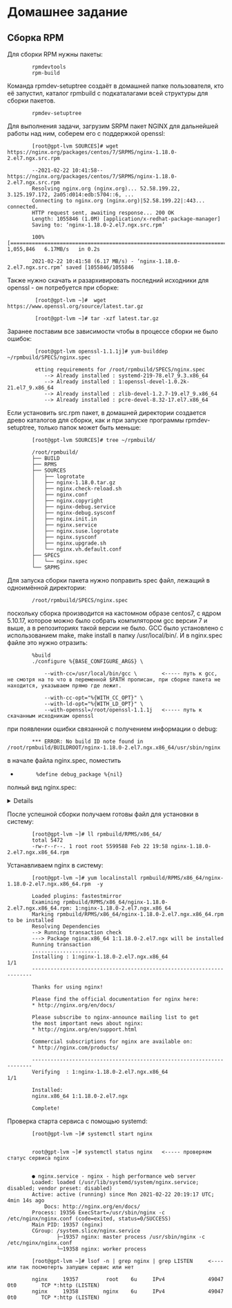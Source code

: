 

#                                                               Домашнее задание



##                                          Сборка RPM


Для сборки RPM нужны пакеты:

            rpmdevtools
            rpm-build
            
        
Команда rpmdev-setuptree создаёт в домашней папке пользователя, кто её запустил, каталог  rpmbuild с подкаталагами всей структуры для сборки пакетов.

            rpmdev-setuptree
            
Для выполнения задачи, загрузим  SRPM пакет NGINX для дальнейшей работы над ним, соберем его с поддержкой openssl:

            [root@gpt-lvm SOURCES]# wget https://nginx.org/packages/centos/7/SRPMS/nginx-1.18.0-2.el7.ngx.src.rpm
            
            --2021-02-22 10:41:58--  https://nginx.org/packages/centos/7/SRPMS/nginx-1.18.0-2.el7.ngx.src.rpm
            Resolving nginx.org (nginx.org)... 52.58.199.22, 3.125.197.172, 2a05:d014:edb:5704::6, ...
            Connecting to nginx.org (nginx.org)|52.58.199.22|:443... connected.
            HTTP request sent, awaiting response... 200 OK
            Length: 1055846 (1.0M) [application/x-redhat-package-manager]
            Saving to: ‘nginx-1.18.0-2.el7.ngx.src.rpm’

            100%[====================================================================================================================================================================================================>] 1,055,846   6.17MB/s   in 0.2s

            2021-02-22 10:41:58 (6.17 MB/s) - ‘nginx-1.18.0-2.el7.ngx.src.rpm’ saved [1055846/1055846

Также нужно скачать и разархивировать последний исходники для openssl - он потребуется при сборке:

             [root@gpt-lvm ~]#  wget https://www.openssl.org/source/latest.tar.gz
             
             [root@gpt-lvm ~]# tar -xzf latest.tar.gz

Заранее поставим все зависимости чтобы в процессе сборки не было ошибок:
             
             [root@gpt-lvm openssl-1.1.1j]# yum-builddep ~/rpmbuild/SPECS/nginx.spec

             etting requirements for /root/rpmbuild/SPECS/nginx.spec
                --> Already installed : systemd-219-78.el7_9.3.x86_64
                --> Already installed : 1:openssl-devel-1.0.2k-21.el7_9.x86_64
                --> Already installed : zlib-devel-1.2.7-19.el7_9.x86_64
                --> Already installed : pcre-devel-8.32-17.el7.x86_64
                

            
            
            
Если установить  src.rpm пакет, в домашней директории создается древо каталогов для сборки, как и при запуске программы rpmdev-setuptree, только папок может быть меньше:
          
            [root@gpt-lvm SOURCES]# tree ~/rpmbuild/
            
            /root/rpmbuild/
            ├── BUILD
            ├── RPMS
            ├── SOURCES
            │   ├── logrotate
            │   ├── nginx-1.18.0.tar.gz
            │   ├── nginx.check-reload.sh
            │   ├── nginx.conf
            │   ├── nginx.copyright
            │   ├── nginx-debug.service
            │   ├── nginx-debug.sysconf
            │   ├── nginx.init.in
            │   ├── nginx.service
            │   ├── nginx.suse.logrotate
            │   ├── nginx.sysconf
            │   ├── nginx.upgrade.sh
            │   └── nginx.vh.default.conf
            ├── SPECS
            │   └── nginx.spec
            └── SRPMS
            
 
 
 Для запуска сборки пакета нужно поправить spec файл, лежащий в одноимённой директории:
 
 
            /root/rpmbuild/SPECS/nginx.spec

поскольку сборка производится на кастомном образе centos7, с ядром 5.10.17, которое можно было собрать компилятором gcc версии 7 и выше, а в репозиториях такой версии не было. GCC было установлено с использованием make, make install в папку /usr/local/bin/. И в nginx.spec файле это нужно отразить:


            %build
            ./configure %{BASE_CONFIGURE_ARGS} \
                
                --with-cc=/usr/local/bin/gcc \        <----- путь к gcc, не смотря на то что в переменной $PATH прописан, при сборке пакета не находится, указываем прямо где лежит.
                
                --with-cc-opt="%{WITH_CC_OPT}" \
                --with-ld-opt="%{WITH_LD_OPT}" \
                --with-openssl=/root/openssl-1.1.1j   <----- путь к скачанным исходникам openssl 


            
 при появлении ошибки  связанной с получением информации о debug: 
            
            *** ERROR: No build ID note found in /root/rpmbuild/BUILDROOT/nginx-1.18.0-2.el7.ngx.x86_64/usr/sbin/nginx
            
в начале файла  nginx.spec, поместить

*           %define debug_package %{nil}

полный вид nginx.spec:

<details>
           
           #
            %define nginx_home %{_localstatedir}/cache/nginx
            %define nginx_user nginx
            %define nginx_group nginx
            %define nginx_loggroup adm
            %define debug_package %{nil}

            # distribution specific definitions
            %define use_systemd (0%{?rhel} >= 7 || 0%{?fedora} >= 19 || 0%{?suse_version} >= 1315 || 0%{?amzn} >= 2)

            %if %{use_systemd}
            BuildRequires: systemd
            Requires(post): systemd
            Requires(preun): systemd
            Requires(postun): systemd
            %endif

            %if 0%{?rhel}
            %define _group System Environment/Daemons
            %endif

            %if 0%{?rhel} == 6
            Requires(pre): shadow-utils
            Requires: initscripts >= 8.36
            Requires(post): chkconfig
            Requires: openssl >= 1.0.1
            BuildRequires: openssl-devel >= 1.0.1
            %endif

            %if 0%{?rhel} == 7
            %define epoch 1
            Epoch: %{epoch}
            Requires(pre): shadow-utils
            Requires: openssl >= 1.0.2
            BuildRequires: openssl-devel >= 1.0.2
            %define dist .el7
            %endif

            %if 0%{?rhel} == 8
            %define epoch 1
            Epoch: %{epoch}
            Requires(pre): shadow-utils
            BuildRequires: openssl-devel >= 1.1.1
            %define _debugsource_template %{nil}
            %endif

            %if 0%{?suse_version} >= 1315
            %define _group Productivity/Networking/Web/Servers
            %define nginx_loggroup trusted
            Requires(pre): shadow
            BuildRequires: libopenssl-devel
            %define _debugsource_template %{nil}
            %endif

            %if 0%{?fedora}
            %define _debugsource_template %{nil}
            %global _hardened_build 1
            %define _group System Environment/Daemons
            BuildRequires: openssl-devel
            Requires(pre): shadow-utils
            %endif

            # end of distribution specific definitions

            %define base_version 1.18.0
            %define base_release 2%{?dist}.ngx

            %define bdir %{_builddir}/%{name}-%{base_version}

            %define WITH_CC_OPT $(echo %{optflags} $(pcre-config --cflags)) -fPIC
            %define WITH_LD_OPT -Wl,-z,relro -Wl,-z,now -pie

            %define BASE_CONFIGURE_ARGS $(echo "--prefix=%{_sysconfdir}/nginx --sbin-path=%{_sbindir}/nginx --modules-path=%{_libdir}/nginx/modules --conf-path=%{_sysconfdir}/nginx/nginx.conf --error-log-path=%{_localstatedir}/log/nginx/error.log --http-log-path=%{_localstatedir}/log/nginx/access.log --pid-path=%{_localstatedir}/run/nginx.pid --lock-path=%{_localstatedir}/run/nginx.lock --http-client-body-temp-path=%{_localstatedir}/cache/nginx/client_temp --http-proxy-temp-path=%{_localstatedir}/cache/nginx/proxy_temp --http-fastcgi-temp-path=%{_localstatedir}/cache/nginx/fastcgi_temp --http-uwsgi-temp-path=%{_localstatedir}/cache/nginx/uwsgi_temp --http-scgi-temp-path=%{_localstatedir}/cache/nginx/scgi_temp --user=%{nginx_user} --group=%{nginx_group} --with-compat --with-file-aio --with-threads --with-http_addition_module --with-http_auth_request_module --with-http_dav_module --with-http_flv_module --with-http_gunzip_module --with-http_gzip_static_module --with-http_mp4_module --with-http_random_index_module --with-http_realip_module --with-http_secure_link_module --with-http_slice_module --with-http_ssl_module --with-http_stub_status_module --with-http_sub_module --with-http_v2_module --with-mail --with-mail_ssl_module --with-stream --with-stream_realip_module --with-stream_ssl_module --with-stream_ssl_preread_module")

            Summary: High performance web server
            Name: nginx
            Version: %{base_version}
            Release: %{base_release}
            Vendor: Nginx, Inc.
            URL: http://nginx.org/
            Group: %{_group}

            Source0: http://nginx.org/download/%{name}-%{version}.tar.gz
            Source1: logrotate
            Source2: nginx.init.in
            Source3: nginx.sysconf
            Source4: nginx.conf
            Source5: nginx.vh.default.conf
            Source7: nginx-debug.sysconf
            Source8: nginx.service
            Source9: nginx.upgrade.sh
            Source10: nginx.suse.logrotate
            Source11: nginx-debug.service
            Source12: nginx.copyright
            Source13: nginx.check-reload.sh

            License: 2-clause BSD-like license

            BuildRoot: %{_tmppath}/%{name}-%{base_version}-%{base_release}-root
            BuildRequires: zlib-devel
            BuildRequires: pcre-devel

            Provides: webserver
            Provides: nginx-r%{base_version}

            %description
            nginx [engine x] is an HTTP and reverse proxy server, as well as
            a mail proxy server.

            %if 0%{?suse_version} >= 1315
            %debug_package
            %endif

            %prep
            %setup -q
            cp %{SOURCE2} .
            sed -e 's|%%DEFAULTSTART%%|2 3 4 5|g' -e 's|%%DEFAULTSTOP%%|0 1 6|g' \
                -e 's|%%PROVIDES%%|nginx|g' < %{SOURCE2} > nginx.init
            sed -e 's|%%DEFAULTSTART%%||g' -e 's|%%DEFAULTSTOP%%|0 1 2 3 4 5 6|g' \
                -e 's|%%PROVIDES%%|nginx-debug|g' < %{SOURCE2} > nginx-debug.init

            %build
            ./configure %{BASE_CONFIGURE_ARGS} \
                --with-cc=/usr/local/bin/gcc \
                --with-cc-opt="%{WITH_CC_OPT}" \
                --with-ld-opt="%{WITH_LD_OPT}" \
                --with-openssl=/root/openssl-1.1.1j
                
            make %{?_smp_mflags}
            %{__mv} %{bdir}/objs/nginx \
                %{bdir}/objs/nginx-debug
            ./configure %{BASE_CONFIGURE_ARGS} \
                --with-cc=/usr/local/bin/gcc \
                --with-cc-opt="%{WITH_CC_OPT}" \
                --with-ld-opt="%{WITH_LD_OPT}"
            make %{?_smp_mflags}

            %install
            %{__rm} -rf $RPM_BUILD_ROOT
            %{__make} DESTDIR=$RPM_BUILD_ROOT INSTALLDIRS=vendor install

            %{__mkdir} -p $RPM_BUILD_ROOT%{_datadir}/nginx
            %{__mv} $RPM_BUILD_ROOT%{_sysconfdir}/nginx/html $RPM_BUILD_ROOT%{_datadir}/nginx/

            %{__rm} -f $RPM_BUILD_ROOT%{_sysconfdir}/nginx/*.default
            %{__rm} -f $RPM_BUILD_ROOT%{_sysconfdir}/nginx/fastcgi.conf

            %{__mkdir} -p $RPM_BUILD_ROOT%{_localstatedir}/log/nginx
            %{__mkdir} -p $RPM_BUILD_ROOT%{_localstatedir}/run/nginx
            %{__mkdir} -p $RPM_BUILD_ROOT%{_localstatedir}/cache/nginx

            %{__mkdir} -p $RPM_BUILD_ROOT%{_libdir}/nginx/modules
            cd $RPM_BUILD_ROOT%{_sysconfdir}/nginx && \
                %{__ln_s} ../..%{_libdir}/nginx/modules modules && cd -

            %{__mkdir} -p $RPM_BUILD_ROOT%{_datadir}/doc/%{name}-%{base_version}
            %{__install} -m 644 -p %{SOURCE12} \
                $RPM_BUILD_ROOT%{_datadir}/doc/%{name}-%{base_version}/COPYRIGHT

            %{__mkdir} -p $RPM_BUILD_ROOT%{_sysconfdir}/nginx/conf.d
            %{__rm} $RPM_BUILD_ROOT%{_sysconfdir}/nginx/nginx.conf
            %{__install} -m 644 -p %{SOURCE4} \
                $RPM_BUILD_ROOT%{_sysconfdir}/nginx/nginx.conf
            %{__install} -m 644 -p %{SOURCE5} \
                $RPM_BUILD_ROOT%{_sysconfdir}/nginx/conf.d/default.conf

            %{__mkdir} -p $RPM_BUILD_ROOT%{_sysconfdir}/sysconfig
            %{__install} -m 644 -p %{SOURCE3} \
                $RPM_BUILD_ROOT%{_sysconfdir}/sysconfig/nginx
            %{__install} -m 644 -p %{SOURCE7} \
                $RPM_BUILD_ROOT%{_sysconfdir}/sysconfig/nginx-debug

            %{__install} -p -D -m 0644 %{bdir}/objs/nginx.8 \
                $RPM_BUILD_ROOT%{_mandir}/man8/nginx.8

            %if %{use_systemd}
            # install systemd-specific files
            %{__mkdir} -p $RPM_BUILD_ROOT%{_unitdir}
            %{__install} -m644 %SOURCE8 \
                $RPM_BUILD_ROOT%{_unitdir}/nginx.service
            %{__install} -m644 %SOURCE11 \
                $RPM_BUILD_ROOT%{_unitdir}/nginx-debug.service
            %{__mkdir} -p $RPM_BUILD_ROOT%{_libexecdir}/initscripts/legacy-actions/nginx
            %{__install} -m755 %SOURCE9 \
                $RPM_BUILD_ROOT%{_libexecdir}/initscripts/legacy-actions/nginx/upgrade
            %{__install} -m755 %SOURCE13 \
                $RPM_BUILD_ROOT%{_libexecdir}/initscripts/legacy-actions/nginx/check-reload
            %else
            # install SYSV init stuff
            %{__mkdir} -p $RPM_BUILD_ROOT%{_initrddir}
            %{__install} -m755 nginx.init $RPM_BUILD_ROOT%{_initrddir}/nginx
            %{__install} -m755 nginx-debug.init $RPM_BUILD_ROOT%{_initrddir}/nginx-debug
            %endif

            # install log rotation stuff
            %{__mkdir} -p $RPM_BUILD_ROOT%{_sysconfdir}/logrotate.d
            %if 0%{?suse_version}
            %{__install} -m 644 -p %{SOURCE10} \
                $RPM_BUILD_ROOT%{_sysconfdir}/logrotate.d/nginx
            %else
            %{__install} -m 644 -p %{SOURCE1} \
                $RPM_BUILD_ROOT%{_sysconfdir}/logrotate.d/nginx
            %endif

            %{__install} -m755 %{bdir}/objs/nginx-debug \
                $RPM_BUILD_ROOT%{_sbindir}/nginx-debug

            %check
            %{__rm} -rf $RPM_BUILD_ROOT/usr/src
            cd %{bdir}
            grep -v 'usr/src' debugfiles.list > debugfiles.list.new && mv debugfiles.list.new debugfiles.list
            cat /dev/null > debugsources.list
            %if 0%{?suse_version} >= 1500
            cat /dev/null > debugsourcefiles.list
            %endif

            %clean
            %{__rm} -rf $RPM_BUILD_ROOT

            %files
            %defattr(-,root,root)

            %{_sbindir}/nginx
            %{_sbindir}/nginx-debug

            %dir %{_sysconfdir}/nginx
            %dir %{_sysconfdir}/nginx/conf.d
            %{_sysconfdir}/nginx/modules

            %config(noreplace) %{_sysconfdir}/nginx/nginx.conf
            %config(noreplace) %{_sysconfdir}/nginx/conf.d/default.conf
            %config(noreplace) %{_sysconfdir}/nginx/mime.types
            %config(noreplace) %{_sysconfdir}/nginx/fastcgi_params
            %config(noreplace) %{_sysconfdir}/nginx/scgi_params
            %config(noreplace) %{_sysconfdir}/nginx/uwsgi_params
            %config(noreplace) %{_sysconfdir}/nginx/koi-utf
            %config(noreplace) %{_sysconfdir}/nginx/koi-win
            %config(noreplace) %{_sysconfdir}/nginx/win-utf

            %config(noreplace) %{_sysconfdir}/logrotate.d/nginx
            %config(noreplace) %{_sysconfdir}/sysconfig/nginx
            %config(noreplace) %{_sysconfdir}/sysconfig/nginx-debug
            %if %{use_systemd}
            %{_unitdir}/nginx.service
            %{_unitdir}/nginx-debug.service
            %dir %{_libexecdir}/initscripts/legacy-actions/nginx
            %{_libexecdir}/initscripts/legacy-actions/nginx/*
            %else
            %{_initrddir}/nginx
            %{_initrddir}/nginx-debug
            %endif

            %attr(0755,root,root) %dir %{_libdir}/nginx
            %attr(0755,root,root) %dir %{_libdir}/nginx/modules
            %dir %{_datadir}/nginx
            %dir %{_datadir}/nginx/html
            %{_datadir}/nginx/html/*

            %attr(0755,root,root) %dir %{_localstatedir}/cache/nginx
            %attr(0755,root,root) %dir %{_localstatedir}/log/nginx

            %dir %{_datadir}/doc/%{name}-%{base_version}
            %doc %{_datadir}/doc/%{name}-%{base_version}/COPYRIGHT
            %{_mandir}/man8/nginx.8*

            %pre
            # Add the "nginx" user
            getent group %{nginx_group} >/dev/null || groupadd -r %{nginx_group}
            getent passwd %{nginx_user} >/dev/null || \
                useradd -r -g %{nginx_group} -s /sbin/nologin \
                -d %{nginx_home} -c "nginx user"  %{nginx_user}
            exit 0

            %post
            # Register the nginx service
            if [ $1 -eq 1 ]; then
            %if %{use_systemd}
                /usr/bin/systemctl preset nginx.service >/dev/null 2>&1 ||:
                /usr/bin/systemctl preset nginx-debug.service >/dev/null 2>&1 ||:
            %else
                /sbin/chkconfig --add nginx
                /sbin/chkconfig --add nginx-debug
            %endif
                # print site info
                cat <<BANNER
            ----------------------------------------------------------------------

            Thanks for using nginx!

            Please find the official documentation for nginx here:
            * http://nginx.org/en/docs/

            Please subscribe to nginx-announce mailing list to get
            the most important news about nginx:
            * http://nginx.org/en/support.html

            Commercial subscriptions for nginx are available on:
            * http://nginx.com/products/

            ----------------------------------------------------------------------
            BANNER

                # Touch and set permisions on default log files on installation

                if [ -d %{_localstatedir}/log/nginx ]; then
                    if [ ! -e %{_localstatedir}/log/nginx/access.log ]; then
                        touch %{_localstatedir}/log/nginx/access.log
                        %{__chmod} 640 %{_localstatedir}/log/nginx/access.log
                        %{__chown} nginx:%{nginx_loggroup} %{_localstatedir}/log/nginx/access.log
                    fi

                    if [ ! -e %{_localstatedir}/log/nginx/error.log ]; then
                        touch %{_localstatedir}/log/nginx/error.log
                        %{__chmod} 640 %{_localstatedir}/log/nginx/error.log
                        %{__chown} nginx:%{nginx_loggroup} %{_localstatedir}/log/nginx/error.log
                    fi
                fi
            fi

            %preun
            if [ $1 -eq 0 ]; then
            %if %use_systemd
                /usr/bin/systemctl --no-reload disable nginx.service >/dev/null 2>&1 ||:
                /usr/bin/systemctl stop nginx.service >/dev/null 2>&1 ||:
            %else
                /sbin/service nginx stop > /dev/null 2>&1
                /sbin/chkconfig --del nginx
                /sbin/chkconfig --del nginx-debug
            %endif
            fi

            %postun
            %if %use_systemd
            /usr/bin/systemctl daemon-reload >/dev/null 2>&1 ||:
            %endif
            if [ $1 -ge 1 ]; then
                /sbin/service nginx status  >/dev/null 2>&1 || exit 0
                /sbin/service nginx upgrade >/dev/null 2>&1 || echo \
                    "Binary upgrade failed, please check nginx's error.log"
            fi

</details>

После успешной сборки получаем готовы файл для установки в систему:


            [root@gpt-lvm ~]# ll rpmbuild/RPMS/x86_64/
            total 5472
            -rw-r--r--. 1 root root 5599588 Feb 22 19:58 nginx-1.18.0-2.el7.ngx.x86_64.rpm
            
            
Устанавливаем nginx в систему:


            [root@gpt-lvm ~]# yum localinstall rpmbuild/RPMS/x86_64/nginx-1.18.0-2.el7.ngx.x86_64.rpm  -y
            
            Loaded plugins: fastestmirror
            Examining rpmbuild/RPMS/x86_64/nginx-1.18.0-2.el7.ngx.x86_64.rpm: 1:nginx-1.18.0-2.el7.ngx.x86_64
            Marking rpmbuild/RPMS/x86_64/nginx-1.18.0-2.el7.ngx.x86_64.rpm to be installed
            Resolving Dependencies                                                                                                                                                                              
            --> Running transaction check
            ---> Package nginx.x86_64 1:1.18.0-2.el7.ngx will be installed
            Running transaction
            ......................
            Installing : 1:nginx-1.18.0-2.el7.ngx.x86_64                                                                                                                                                   1/1
            ----------------------------------------------------------------------

            Thanks for using nginx!

            Please find the official documentation for nginx here:
            * http://nginx.org/en/docs/

            Please subscribe to nginx-announce mailing list to get
            the most important news about nginx:
            * http://nginx.org/en/support.html

            Commercial subscriptions for nginx are available on:
            * http://nginx.com/products/

            ----------------------------------------------------------------------
            Verifying  : 1:nginx-1.18.0-2.el7.ngx.x86_64                                                                                                                                                   1/1

            Installed:
            nginx.x86_64 1:1.18.0-2.el7.ngx

            Complete!

            
Проверка старта сервиса с помощью systemd:

            [root@gpt-lvm ~]# systemctl start nginx
            
            
            root@gpt-lvm ~]# systemctl status nginx   <----- проверяем статус сервиса nginx
            
            
            ● nginx.service - nginx - high performance web server
            Loaded: loaded (/usr/lib/systemd/system/nginx.service; disabled; vendor preset: disabled)
            Active: active (running) since Mon 2021-02-22 20:19:17 UTC; 4min 14s ago
                Docs: http://nginx.org/en/docs/
            Process: 19356 ExecStart=/usr/sbin/nginx -c /etc/nginx/nginx.conf (code=exited, status=0/SUCCESS)
            Main PID: 19357 (nginx)
            CGroup: /system.slice/nginx.service
                    ├─19357 nginx: master process /usr/sbin/nginx -c /etc/nginx/nginx.conf
                    └─19358 nginx: worker process
            
            [root@gpt-lvm ~]# lsof -n | grep nginx | grep LISTEN     <---- или так посмотерть запущен сервис или нет
            
            nginx     19357         root    6u     IPv4              49047       0t0        TCP *:http (LISTEN)
            nginx     19358        nginx    6u     IPv4              49047       0t0        TCP *:http (LISTEN)
            
            
            
            
